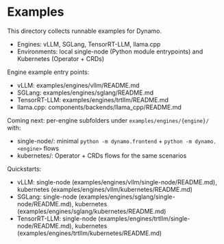 # Examples

This directory collects runnable examples for Dynamo.

- Engines: vLLM, SGLang, TensorRT-LLM, llama.cpp
- Environments: local single-node (Python module entrypoints) and Kubernetes (Operator + CRDs)

Engine example entry points:

- vLLM: examples/engines/vllm/README.md
- SGLang: examples/engines/sglang/README.md
- TensorRT-LLM: examples/engines/trtllm/README.md
- llama.cpp: components/backends/llama_cpp/README.md

Coming next: per-engine subfolders under `examples/engines/{engine}/` with:

- single-node/: minimal `python -m dynamo.frontend` + `python -m dynamo.<engine>` flows
- kubernetes/: Operator + CRDs flows for the same scenarios

Quickstarts:

- vLLM: single-node (examples/engines/vllm/single-node/README.md), kubernetes (examples/engines/vllm/kubernetes/README.md)
- SGLang: single-node (examples/engines/sglang/single-node/README.md), kubernetes (examples/engines/sglang/kubernetes/README.md)
- TensorRT-LLM: single-node (examples/engines/trtllm/single-node/README.md), kubernetes (examples/engines/trtllm/kubernetes/README.md)
